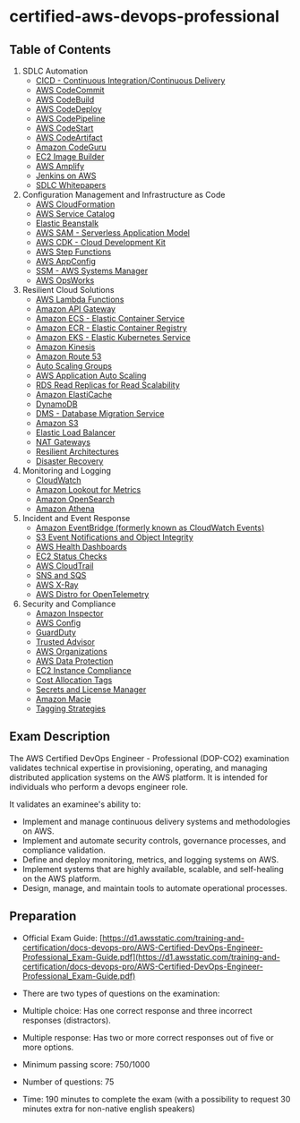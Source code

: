# certified-aws-devops-professional

## Table of Contents

1. SDLC Automation
    - [CICD - Continuous Integration/Continuous Delivery](01-sdlc-automation/cicd.md)
    - [AWS CodeCommit](01-sdlc-automation/codecommit.md)
    - [AWS CodeBuild](01-sdlc-automation/codebuild.md)
    - [AWS CodeDeploy](01-sdlc-automation/codedeploy.md)
    - [AWS CodePipeline](01-sdlc-automation/codepipeline.md)
    - [AWS CodeStart](01-sdlc-automation/codestar.md)
    - [AWS CodeArtifact](01-sdlc-automation/codeartifact.md)
    - [Amazon CodeGuru](01-sdlc-automation/codeguru.md)
    - [EC2 Image Builder](01-sdlc-automation/ec2-image-builder.md)
    - [AWS Amplify](01-sdlc-automation/amplify.md)
    - [Jenkins on AWS](01-sdlc-automation/jenkins.md)
    - [SDLC Whitepapers](01-sdlc-automation/whitepapers.md)
2. Configuration Management and Infrastructure as Code
    - [AWS CloudFormation](02-configuration-management-and-iac/cloudformation.md)
    - [AWS Service Catalog](02-configuration-management-and-iac/service-catalog.md)
    - [Elastic Beanstalk](02-configuration-management-and-iac/eb.md)
    - [AWS SAM - Serverless Application Model](02-configuration-management-and-iac/sam.md)
    - [AWS CDK - Cloud Development Kit](02-configuration-management-and-iac/cdk.md)
    - [AWS Step Functions](02-configuration-management-and-iac/step-functions.md)
    - [AWS AppConfig](02-configuration-management-and-iac/appconfig.md)
    - [SSM - AWS Systems Manager](02-configuration-management-and-iac/ssm.md)
    - [AWS OpsWorks](02-configuration-management-and-iac/opsworks.md)
3. Resilient Cloud Solutions
    - [AWS Lambda Functions](03-resilient-cloud-solutions/lamdba.md)
    - [Amazon API Gateway](03-resilient-cloud-solutions/api-gw.md)
    - [Amazon ECS - Elastic Container Service](03-resilient-cloud-solutions/ecs.md)
    - [Amazon ECR - Elastic Container Registry](03-resilient-cloud-solutions/erc.md)
    - [Amazon EKS - Elastic Kubernetes Service](03-resilient-cloud-solutions/eks.md)
    - [Amazon Kinesis](03-resilient-cloud-solutions/kinesis.md)
    - [Amazon Route 53](03-resilient-cloud-solutions/route53.md)
    - [Auto Scaling Groups](03-resilient-cloud-solutions/asg.md)
    - [AWS Application Auto Scaling](03-resilient-cloud-solutions/application-auto-scaling.md)
    - [RDS Read Replicas for Read Scalability](03-resilient-cloud-solutions/rds-read-replicas.md)
    - [Amazon ElastiCache](03-resilient-cloud-solutions/elasticache.md)
    - [DynamoDB](03-resilient-cloud-solutions/dynamodb.md)
    - [DMS - Database Migration Service](03-resilient-cloud-solutions/dms.md)
    - [Amazon S3](03-resilient-cloud-solutions/s3.md)
    - [Elastic Load Balancer](03-resilient-cloud-solutions/elb.md)
    - [NAT Gateways](03-resilient-cloud-solutions/nat.md)
    - [Resilient Architectures](03-resilient-cloud-solutions/resilient-architectures.md)
    - [Disaster Recovery](03-resilient-cloud-solutions/disaster-recovery.md)
4. Monitoring and Logging
    - [CloudWatch](04-monitoring-and-logging/cloudwatch.md)
    - [Amazon Lookout for Metrics](04-monitoring-and-logging/lookout.md)
    - [Amazon OpenSearch](04-monitoring-and-logging/opensearch.md)
    - [Amazon Athena](04-monitoring-and-logging/athena.md)
5. Incident and Event Response
    - [Amazon EventBridge (formerly known as CloudWatch Events)](05-incident-and-event-response/eventbridge.md)
    - [S3 Event Notifications and Object Integrity](05-incident-and-event-response/s3-event-notifications.md)
    - [AWS Health Dashboards](05-incident-and-event-response/health-dashboards.md)
    - [EC2 Status Checks](05-incident-and-event-response/ec2-status-checks.md)
    - [AWS CloudTrail](05-incident-and-event-response/cloudtrail.md)
    - [SNS and SQS](05-incident-and-event-response/sns-sqs.md)
    - [AWS X-Ray](05-incident-and-event-response/x-ray.md)
    - [AWS Distro for OpenTelemetry](05-incident-and-event-response/aws-distro-for-opentelemetry.md)
6. Security and Compliance
    - [Amazon Inspector](06-security-and-compliance/inspector.md)
    - [AWS Config](06-security-and-compliance/config.md)
    - [GuardDuty](06-security-and-compliance/guard-duty.md)
    - [Trusted Advisor](06-security-and-compliance/trusted-advisor.md)
    - [AWS Organizations](06-security-and-compliance/organizations.md)
    - [AWS Data Protection](06-security-and-compliance/data-protection.md)
    - [EC2 Instance Compliance](06-security-and-compliance/ec2-instance-compliance.md)
    - [Cost Allocation Tags](06-security-and-compliance/cost-allocation-tags.md)
    - [Secrets and License Manager](06-security-and-compliance/manager.md)
    - [Amazon Macie](06-security-and-compliance/macie.md)
    - [Tagging Strategies](06-security-and-compliance/tagging.md)

## Exam Description

The AWS Certified DevOps Engineer - Professional (DOP-CO2) examination validates technical expertise in provisioning, operating, and managing distributed application systems on the AWS platform. It is intended for individuals who perform a devops engineer role.

It validates an examinee's ability to:

- Implement and manage continuous delivery systems and methodologies on AWS.
- Implement and automate security controls, governance processes, and compliance validation.
- Define and deploy monitoring, metrics, and logging systems on AWS.
- Implement systems that are highly available, scalable, and self-healing on the AWS platform.
- Design, manage, and maintain tools to automate operational processes.

## Preparation

- Official Exam Guide: [https://d1.awsstatic.com/training-and-certification/docs-devops-pro/AWS-Certified-DevOps-Engineer-Professional_Exam-Guide.pdf](https://d1.awsstatic.com/training-and-certification/docs-devops-pro/AWS-Certified-DevOps-Engineer-Professional_Exam-Guide.pdf)

- There are two types of questions on the examination:

- Multiple choice: Has one correct response and three incorrect responses (distractors).
- Multiple response: Has two or more correct responses out of five or more options.

- Minimum passing score: 750/1000

- Number of questions: 75

- Time: 190 minutes to complete the exam (with a possibility to request 30 minutes extra for non-native english speakers)
